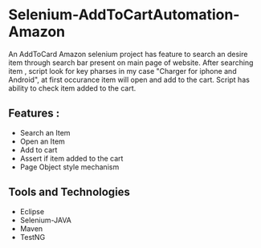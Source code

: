 # Selenium-AddToCartAutomation-Amazon
An AddToCard Amazon selenium project has feature to search an desire item through search bar present on main page of website. After searching item , script look for key pharses in my case
"Charger for iphone and Android", at first occurance item will open and add to the cart. Script has ability to check item added to the cart.

## Features :
- Search an Item
- Open an Item
- Add to cart
- Assert if item added to the cart
- Page Object style mechanism

## Tools and Technologies
- Eclipse
- Selenium-JAVA
- Maven
- TestNG

